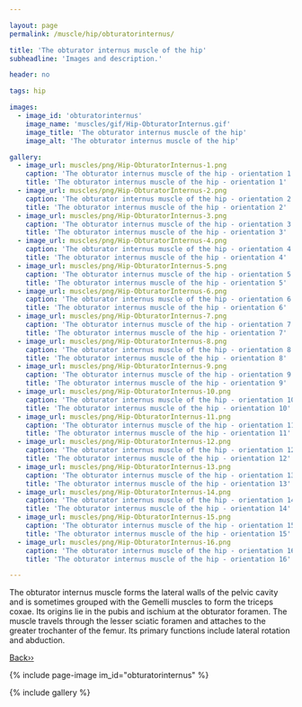 ```yaml
---

layout: page
permalink: /muscle/hip/obturatorinternus/

title: 'The obturator internus muscle of the hip'
subheadline: 'Images and description.'

header: no

tags: hip

images:
  - image_id: 'obturatorinternus'
    image_name: 'muscles/gif/Hip-ObturatorInternus.gif'
    image_title: 'The obturator internus muscle of the hip'
    image_alt: 'The obturator internus muscle of the hip' 

gallery:
  - image_url: muscles/png/Hip-ObturatorInternus-1.png
    caption: 'The obturator internus muscle of the hip - orientation 1'
    title: 'The obturator internus muscle of the hip - orientation 1'
  - image_url: muscles/png/Hip-ObturatorInternus-2.png
    caption: 'The obturator internus muscle of the hip - orientation 2'
    title: 'The obturator internus muscle of the hip - orientation 2'
  - image_url: muscles/png/Hip-ObturatorInternus-3.png
    caption: 'The obturator internus muscle of the hip - orientation 3'
    title: 'The obturator internus muscle of the hip - orientation 3'
  - image_url: muscles/png/Hip-ObturatorInternus-4.png
    caption: 'The obturator internus muscle of the hip - orientation 4'
    title: 'The obturator internus muscle of the hip - orientation 4'
  - image_url: muscles/png/Hip-ObturatorInternus-5.png
    caption: 'The obturator internus muscle of the hip - orientation 5'
    title: 'The obturator internus muscle of the hip - orientation 5'
  - image_url: muscles/png/Hip-ObturatorInternus-6.png
    caption: 'The obturator internus muscle of the hip - orientation 6'
    title: 'The obturator internus muscle of the hip - orientation 6'
  - image_url: muscles/png/Hip-ObturatorInternus-7.png
    caption: 'The obturator internus muscle of the hip - orientation 7'
    title: 'The obturator internus muscle of the hip - orientation 7'
  - image_url: muscles/png/Hip-ObturatorInternus-8.png
    caption: 'The obturator internus muscle of the hip - orientation 8'
    title: 'The obturator internus muscle of the hip - orientation 8'
  - image_url: muscles/png/Hip-ObturatorInternus-9.png
    caption: 'The obturator internus muscle of the hip - orientation 9'
    title: 'The obturator internus muscle of the hip - orientation 9'
  - image_url: muscles/png/Hip-ObturatorInternus-10.png
    caption: 'The obturator internus muscle of the hip - orientation 10'
    title: 'The obturator internus muscle of the hip - orientation 10'
  - image_url: muscles/png/Hip-ObturatorInternus-11.png
    caption: 'The obturator internus muscle of the hip - orientation 11'
    title: 'The obturator internus muscle of the hip - orientation 11'
  - image_url: muscles/png/Hip-ObturatorInternus-12.png
    caption: 'The obturator internus muscle of the hip - orientation 12'
    title: 'The obturator internus muscle of the hip - orientation 12'
  - image_url: muscles/png/Hip-ObturatorInternus-13.png
    caption: 'The obturator internus muscle of the hip - orientation 13'
    title: 'The obturator internus muscle of the hip - orientation 13'
  - image_url: muscles/png/Hip-ObturatorInternus-14.png
    caption: 'The obturator internus muscle of the hip - orientation 14'
    title: 'The obturator internus muscle of the hip - orientation 14'
  - image_url: muscles/png/Hip-ObturatorInternus-15.png
    caption: 'The obturator internus muscle of the hip - orientation 15'
    title: 'The obturator internus muscle of the hip - orientation 15'
  - image_url: muscles/png/Hip-ObturatorInternus-16.png
    caption: 'The obturator internus muscle of the hip - orientation 16'
    title: 'The obturator internus muscle of the hip - orientation 16'

---
```


The obturator internus muscle forms the lateral walls of the pelvic cavity and is sometimes grouped with the Gemelli muscles to form the triceps coxae. Its origins lie in the pubis and ischium at the obturator foramen. The muscle travels through the lesser sciatic foramen and attaches to the greater trochanter of the femur. Its primary functions include lateral rotation and abduction.

[Back››](/muscle/hip/)

{% include page-image im_id="obturatorinternus" %}

{% include gallery %}
